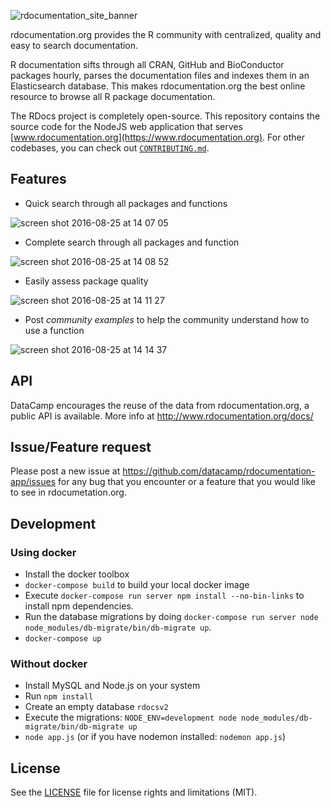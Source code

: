 ![rdocumentation_site_banner](https://cloud.githubusercontent.com/assets/1741726/17966806/d52c646a-6ac3-11e6-8f61-60379cfd70bb.png)

rdocumentation.org provides the R community with centralized, quality and easy to search documentation.

R documentation sifts through all CRAN, GitHub and BioConductor packages hourly, parses the documentation files and indexes them in an Elasticsearch database. This makes rdocumentation.org the best online resource to browse all R package documentation.

The RDocs project is completely open-source. This repository contains the source code for the NodeJS web application that serves [www.rdocumentation.org](https://www.rdocumentation.org). For other codebases, you can check out [`CONTRIBUTING.md`](CONTRIBUTING.md).

## Features
- Quick search through all packages and functions 
  
![screen shot 2016-08-25 at 14 07 05](https://cloud.githubusercontent.com/assets/1741726/17968459/41bee176-6acd-11e6-9431-3aec36ffd8c8.png)
  
- Complete search through all packages and function
  
![screen shot 2016-08-25 at 14 08 52](https://cloud.githubusercontent.com/assets/1741726/17968498/7ce9a6aa-6acd-11e6-9276-4d5ced4523b3.png)
  
- Easily assess package quality

![screen shot 2016-08-25 at 14 11 27](https://cloud.githubusercontent.com/assets/1741726/17968583/df47301a-6acd-11e6-9a28-5167b768fbf1.png)

- Post *community examples* to help the community understand how to use a function

![screen shot 2016-08-25 at 14 14 37](https://cloud.githubusercontent.com/assets/1741726/17968654/492bb8f2-6ace-11e6-8a64-c620e9e98efa.png)

## API

DataCamp encourages the reuse of the data from rdocumentation.org, a public API is available. More info at http://www.rdocumentation.org/docs/

## Issue/Feature request
Please post a new issue at https://github.com/datacamp/rdocumentation-app/issues for any bug that you encounter or a feature that you would like to see in rdocumetation.org.

## Development

### Using docker
- Install the docker toolbox
- `docker-compose build` to build your local docker image
- Execute `docker-compose run server npm install --no-bin-links` to install npm dependencies.
- Run the database migrations by doing `docker-compose run server node node_modules/db-migrate/bin/db-migrate up`.
- `docker-compose up`

### Without docker
- Install MySQL and Node.js on your system
- Run `npm install`
- Create an empty database `rdocsv2`
- Execute the migrations: `NODE_ENV=development node node_modules/db-migrate/bin/db-migrate up`
- `node app.js` (or if you have nodemon installed: `nodemon app.js`)


## License

See the [LICENSE](LICENSE.md) file for license rights and limitations (MIT).
